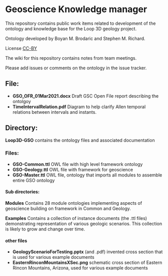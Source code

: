 # Geoscience Knowledge manager

This repository contains public work items related to development of the ontology and knowledge base for the Loop 3D geology project.

Ontology developed by Boyan M. Brodaric and Stephen M. Richard.

License  [CC-BY](https://creativecommons.org/licenses/by/4.0/)

The wiki for this repository contains notes from team meetings. 

Please add issues or comments on the ontology in the issue tracker.


## File:
 - **GSO_OFR_01Mar2021.docx**  Draft GSC Open File report describing the ontolgoy
 - **TimeIntervalRelation.pdf**  Diagram to help clarify Allen temporal relations between intervals and instants.


## Directory:
**Loop3D-GSO** contains the ontology files and associated documentation

### Files: 
 - **GSO-Common.ttl**  OWL file with high level framework ontology
 - **GSO-Geology.ttl**  OWL file with framework for geoscience
 - **GSO-Master.ttl**  OWL file, ontology that imports all modules to assemble entire GSO ontology
#### Sub directories:
**Modules**  Contains 28 module ontologies implementing aspects of geoscience building on framework in Common and Geology.

**Examples**  Contains a collection of instance documents (the .ttl files) demonstrating representation of various geologic scenarios.  This collection is likely to grow and change over time.
#### other files 
 - **GeologyScenarioForTesting.pptx** (and .pdf) invented cross section that is used for various example documents
 - **EasternRinconMountainsXSec.png** schematic cross section of Eastern Rincon Mountains, Arizona, used for various example documents
